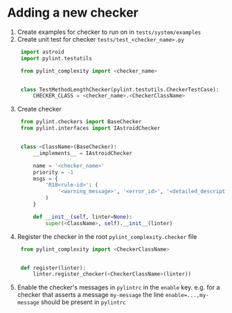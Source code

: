 # Adding a new checker

1. Create examples for checker to run on in `tests/system/examples`
2. Create unit test for checker `tests/test_<checker_name>.py`
   ```python
    import astroid
    import pylint.testutils

    from pylint_complexity import <checker_name>


    class TestMethodLengthChecker(pylint.testutils.CheckerTestCase):
        CHECKER_CLASS = <checker_name>.<CheckerClassName>
    ```
3. Create checker
   ```python
    from pylint.checkers import BaseChecker
    from pylint.interfaces import IAstroidChecker


    class <ClassName>(BaseChecker):
        __implements__ = IAstroidChecker

        name = '<checker_name>'
        priority = -1
        msgs = {
            'R18<rule-id>': (
                '<warning_message>', '<error_id>', '<detailed_description>'
            )
        }

        def __init__(self, linter=None):
            super(<ClassName>, self).__init__(linter)

   ```
4. Register the checker in the root `pylint_complexity.checker` file
   ```python
    from pylint_complexity import <CheckerClassName>


    def register(linter):
        linter.register_checker(<CheckerClassName>(linter))
   ```
5. Enable the checker's messages in `pylintrc` in the `enable` key. e.g.
   for a checker that asserts a message `my-message` the line
   `enable=...,my-message` should be present in `pylintrc`

